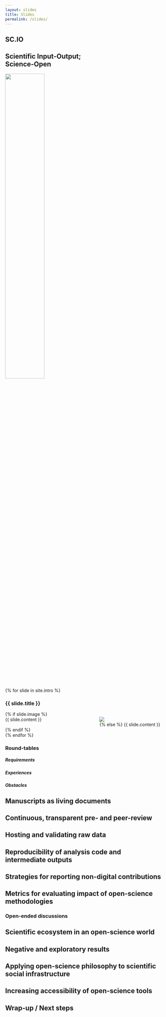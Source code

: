 ```yaml
---
layout: slides
title: Slides
permalink: /slides/
---
```


<section>
<h1>SC.IO</h1>
<h2>Scientific Input-Output;<br/>Science-Open</h2>
<a href="http://www.ucl.ac.uk/swc">
  <img style="width:50%" class="plain" src="{{ site.baseurl }}/assets/images/swc.png">
</a>
</section>

{% for slide in site.intro %}
<section>
<h3>{{ slide.title }}</h3>
{% if slide.image %}
<div style="width:100%">
  <div style="width:60%;float:left">{{ slide.content }}</div>
  <div style="width:40%;float:right"><img class="plain" src="
{% if slide.image contains '://' %}
{{slide.image}}
{% else %}
{{ slide.image | prepend: site.baseurl }}
{% endif %}" />
  </div>
</div>
{% else %}
{{ slide.content }}
{% endif %}
</section>
{% endfor %}

<section>
  <section>
  <h1>Round-tables</h1>
  <h5 class="fragment">Requirements</h5>
  <h5 class="fragment">Experiences</h5>
  <h5 class="fragment">Obstacles</h5>
  </section>

  <section>
  <h2>Manuscripts as living documents</h2>
  <h5></h5>
  </section>

  <section>
  <h2>Continuous, transparent pre- and peer-review</h2>
  <h5></h5>
  </section>

  <section>
  <h2>Hosting and validating raw data</h2>
  <h5></h5>
  </section>

  <section>
  <h2>Reproducibility of analysis code and intermediate outputs</h2>
  <h5></h5>
  </section>

  <section>
  <h2>Strategies for reporting non-digital contributions</h2>
  <h5></h5>
  </section>

  <section>
  <h2>Metrics for evaluating impact of open-science methodologies</h2>
  <h5></h5>
  </section>
</section>

<section>
  <section>
  <h1>Open-ended discussions</h1>
  </section>

  <section>
  <h2>Scientific ecosystem in an open-science world</h2>
  </section>

  <section>
  <h2>Negative and exploratory results</h2>
  </section>

  <section>
  <h2>Applying open-science philosophy to scientific social infrastructure</h2>
  </section>

  <section>
  <h2>Increasing accessibility of open-science tools</h2>
  </section>

  <section>
  <h2>Wrap-up / Next steps</h2>
  </section>
</section>